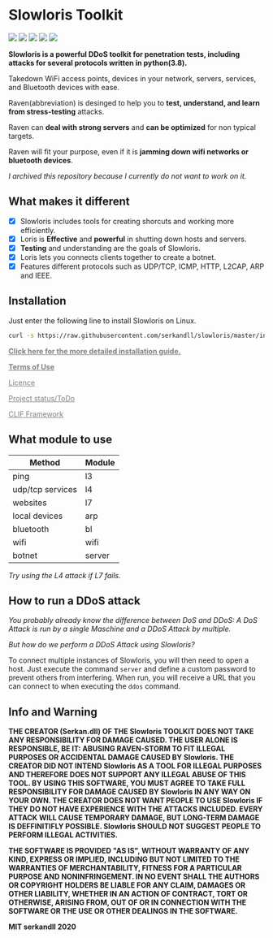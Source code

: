 # Slowloris Toolkit

<img src="https://img.shields.io/badge/Python-3.8-blue"> <img src="https://img.shields.io/badge/Status-Beta-orange"> <img src="https://img.shields.io/badge/Version-4-red"> <img src="https://img.shields.io/badge/Licence-MIT-yellowgreen"> <a href="https://taguar258.github.io/Raven-Storm/INSTALLATION"><img src="https://img.shields.io/badge/Download-Now-green"></a>

**Slowloris is a powerful DDoS toolkit for penetration tests, including attacks for several protocols written in python(3.8).**

Takedown WiFi access points, devices in your network, servers, services, and Bluetooth devices with ease.

Raven(abbreviation) is desinged to help you to **test, understand, and learn from stress-testing** attacks.

Raven can **deal with strong servers** and **can be optimized** for non typical targets.

Raven will fit your purpose, even if it is **jamming down wifi networks or bluetooth devices**.

_I archived this repository because I currently do not want to work on it._

## What makes it different

- [x] Slowloris includes tools for creating shorcuts and working more efficiently.
- [x] Loris is **Effective** and **powerful** in shutting down hosts and servers.
- [x] **Testing** and understanding are the goals of Slowloris.
- [x] Loris lets you connects clients together to create a botnet.
- [x] Features different protocols such as UDP/TCP, ICMP, HTTP, L2CAP, ARP and IEEE.

## Installation

Just enter the following line to install Slowloris on Linux.

```bash
curl -s https://raw.githubusercontent.com/serkandll/slowloris/master/install.sh | sudo bash -s
```

<a style="color: grey" href="https://serkandll.github.io/slowloris/INSTALLATION"><b>Click here for the more detailed installation guide.</b></a>


<a style="color: grey" href="https://github.com/serkandll/slowloris/blob/master/README.md#info-and-warning"><b>Terms of Use</b></a>

<a style="color: grey" href="https://github.com/serkandll/slowloris/blob/master/LICENSE">Licence</a>

<a style="color: grey" href="https://github.com/serkandll/slowloris/projects/1">Project status/ToDo</a>

<a style="color: grey" href="https://github.com/serkandll/CLIF/">CLIF Framework</a>

## What module to use

| Method | Module  |
| ------- | --- |
| ping | l3 |
| udp/tcp services | l4 |
| websites | l7 |
| local devices | arp |
| bluetooth | bl |
| wifi | wifi |
| botnet | server |

_Try using the L4 attack if L7 fails._


## How to run a DDoS attack

_You probably already know the difference between DoS and DDoS:_
_A DoS Attack is run by a single Maschine and a DDoS Attack by multiple._

_But how do we perform a DDoS Attack using Slowloris?_


To connect multiple instances of Slowloris, you will then need to open a host.
Just execute the command `server` and define a custom password to prevent others from interfering.
When run, you will receive a URL that you can connect to when executing the `ddos` command.


## Info and Warning

__THE CREATOR (Serkan.dll) OF THE Slowloris TOOLKIT DOES NOT TAKE ANY RESPONSIBILITY FOR DAMAGE CAUSED. THE USER ALONE IS RESPONSIBLE, BE IT: ABUSING RAVEN-STORM TO FIT ILLEGAL PURPOSES OR ACCIDENTAL DAMAGE CAUSED BY Slowloris.
THE CREATOR DID NOT INTEND Slowloris AS A TOOL FOR ILLEGAL PURPOSES AND THEREFORE DOES NOT SUPPORT ANY ILLEGAL ABUSE OF THIS TOOL.
BY USING THIS SOFTWARE, YOU MUST AGREE TO TAKE FULL RESPONSIBILITY FOR DAMAGE CAUSED BY Slowloris IN ANY WAY ON YOUR OWN.
THE CREATOR DOES NOT WANT PEOPLE TO USE Slowloris IF THEY DO NOT HAVE EXPERIENCE WITH THE ATTACKS INCLUDED.
EVERY ATTACK WILL CAUSE TEMPORARY DAMAGE, BUT LONG-TERM DAMAGE IS DEFFINITIFLY POSSIBLE.
Slowloris SHOULD NOT SUGGEST PEOPLE TO PERFORM ILLEGAL ACTIVITIES.__

__THE SOFTWARE IS PROVIDED "AS IS", WITHOUT WARRANTY OF ANY KIND, EXPRESS OR
IMPLIED, INCLUDING BUT NOT LIMITED TO THE WARRANTIES OF MERCHANTABILITY,
FITNESS FOR A PARTICULAR PURPOSE AND NONINFRINGEMENT. IN NO EVENT SHALL THE
AUTHORS OR COPYRIGHT HOLDERS BE LIABLE FOR ANY CLAIM, DAMAGES OR OTHER
LIABILITY, WHETHER IN AN ACTION OF CONTRACT, TORT OR OTHERWISE, ARISING FROM,
OUT OF OR IN CONNECTION WITH THE SOFTWARE OR THE USE OR OTHER DEALINGS IN THE
SOFTWARE.__

**MIT serkandll 2020**

